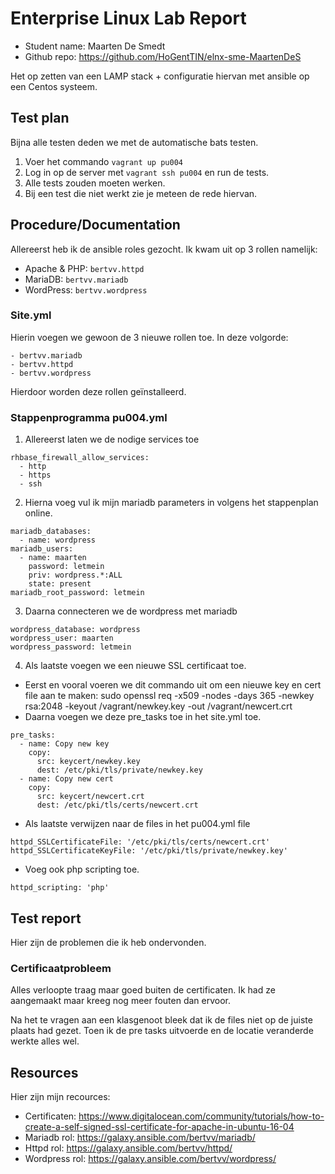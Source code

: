 # Enterprise Linux Lab Report

- Student name: Maarten De Smedt
- Github repo: <https://github.com/HoGentTIN/elnx-sme-MaartenDeS>

Het op zetten van een LAMP stack + configuratie hiervan met ansible op een Centos systeem.

## Test plan

Bijna alle testen deden we met de automatische bats testen.

1. Voer het commando `vagrant up pu004`
2. Log in op de server met `vagrant ssh pu004` en run de tests.
3. Alle tests zouden moeten werken.
4. Bij een test die niet werkt zie je meteen de rede hiervan.

## Procedure/Documentation

Allereerst heb ik de ansible roles gezocht. Ik kwam uit op 3 rollen namelijk:
- Apache & PHP: `bertvv.httpd`
- MariaDB: `bertvv.mariadb`
- WordPress: `bertvv.wordpress`
### Site.yml
Hierin voegen we gewoon de 3 nieuwe rollen toe. In deze volgorde:
```
- bertvv.mariadb
- bertvv.httpd
- bertvv.wordpress
```
Hierdoor worden deze rollen geïnstalleerd.

### Stappenprogramma pu004.yml

1. Allereerst laten we de nodige services toe

  ```
  rhbase_firewall_allow_services:
    - http
    - https
    - ssh
  ```
2. Hierna voeg vul ik mijn mariadb parameters in volgens het stappenplan online.

```
mariadb_databases:
  - name: wordpress
mariadb_users:
  - name: maarten
    password: letmein
    priv: wordpress.*:ALL
    state: present
mariadb_root_password: letmein
```

3. Daarna connecteren we de wordpress met mariadb
```
wordpress_database: wordpress
wordpress_user: maarten
wordpress_password: letmein
```
4. Als laatste voegen we een nieuwe SSL certificaat toe.
  - Eerst en vooral voeren we dit commando uit om een nieuwe key en cert file aan te maken:
    sudo openssl req -x509 -nodes -days 365 -newkey rsa:2048 -keyout /vagrant/newkey.key -out /vagrant/newcert.crt
  - Daarna voegen we deze pre_tasks toe in het site.yml toe.
```
pre_tasks:
  - name: Copy new key
    copy:
      src: keycert/newkey.key
      dest: /etc/pki/tls/private/newkey.key
  - name: Copy new cert
    copy:
      src: keycert/newcert.crt
      dest: /etc/pki/tls/certs/newcert.crt

```
- Als laatste verwijzen naar de files in het pu004.yml file
```
httpd_SSLCertificateFile: '/etc/pki/tls/certs/newcert.crt'
httpd_SSLCertificateKeyFile: '/etc/pki/tls/private/newkey.key'

```
- Voeg ook php scripting toe.
```
httpd_scripting: 'php'
```

## Test report

Hier zijn de problemen die ik heb ondervonden.
### Certificaatprobleem
Alles verloopte traag maar goed buiten de certificaten. Ik had ze aangemaakt maar kreeg nog meer fouten dan ervoor.

Na het te vragen aan een klasgenoot bleek dat ik de files niet op de juiste plaats had gezet. Toen ik de pre tasks uitvoerde en de locatie veranderde werkte alles wel.


## Resources

Hier zijn mijn recources:

- Certificaten: <https://www.digitalocean.com/community/tutorials/how-to-create-a-self-signed-ssl-certificate-for-apache-in-ubuntu-16-04>
- Mariadb rol: <https://galaxy.ansible.com/bertvv/mariadb/>
- Httpd rol: <https://galaxy.ansible.com/bertvv/httpd/>
- Wordpress rol: <https://galaxy.ansible.com/bertvv/wordpress/>
